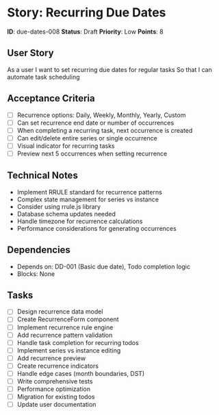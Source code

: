 # Story: Recurring Due Dates

**ID**: due-dates-008
**Status**: Draft
**Priority**: Low
**Points**: 8

## User Story
As a user
I want to set recurring due dates for regular tasks
So that I can automate task scheduling

## Acceptance Criteria
- [ ] Recurrence options: Daily, Weekly, Monthly, Yearly, Custom
- [ ] Can set recurrence end date or number of occurrences
- [ ] When completing a recurring task, next occurrence is created
- [ ] Can edit/delete entire series or single occurrence
- [ ] Visual indicator for recurring tasks
- [ ] Preview next 5 occurrences when setting recurrence

## Technical Notes
- Implement RRULE standard for recurrence patterns
- Complex state management for series vs instance
- Consider using rrule.js library
- Database schema updates needed
- Handle timezone for recurrence calculations
- Performance considerations for generating occurrences

## Dependencies
- Depends on: DD-001 (Basic due date), Todo completion logic
- Blocks: None

## Tasks
- [ ] Design recurrence data model
- [ ] Create RecurrenceForm component
- [ ] Implement recurrence rule engine
- [ ] Add recurrence pattern validation
- [ ] Handle task completion for recurring todos
- [ ] Implement series vs instance editing
- [ ] Add recurrence preview
- [ ] Create recurrence indicators
- [ ] Handle edge cases (month boundaries, DST)
- [ ] Write comprehensive tests
- [ ] Performance optimization
- [ ] Migration for existing todos
- [ ] Update user documentation